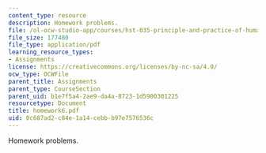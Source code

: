 ```yaml
---
content_type: resource
description: Homework problems.
file: /ol-ocw-studio-app/courses/hst-035-principle-and-practice-of-human-pathology-spring-2003/0c687ad2c84e1a14cebbb97e7576536c_homework6.pdf
file_size: 177480
file_type: application/pdf
learning_resource_types:
- Assignments
license: https://creativecommons.org/licenses/by-nc-sa/4.0/
ocw_type: OCWFile
parent_title: Assignments
parent_type: CourseSection
parent_uid: b1e7f5a4-2ae9-da4a-8723-1d5900301225
resourcetype: Document
title: homework6.pdf
uid: 0c687ad2-c84e-1a14-cebb-b97e7576536c
---
```

Homework problems.
